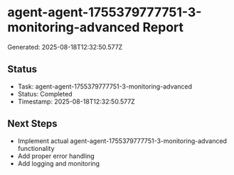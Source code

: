 # agent-agent-1755379777751-3-monitoring-advanced Report

Generated: 2025-08-18T12:32:50.577Z

## Status
- Task: agent-agent-1755379777751-3-monitoring-advanced
- Status: Completed
- Timestamp: 2025-08-18T12:32:50.577Z

## Next Steps
- Implement actual agent-agent-1755379777751-3-monitoring-advanced functionality
- Add proper error handling
- Add logging and monitoring
